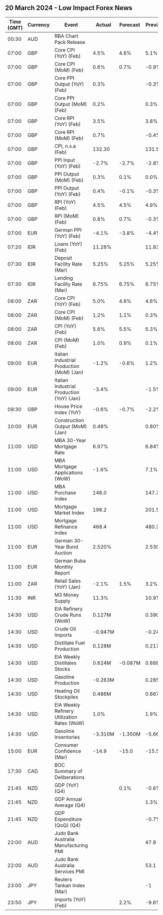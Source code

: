 ## 20 March 2024 - Low Impact Forex News

| Time (GMT) | Currency | Event | Actual | Forecast | Previous |
|------|----------|-------|--------|----------|----------|
| 00:30 | AUD | RBA Chart Pack Release |  |  |  |
| 07:00 | GBP | Core CPI (YoY) (Feb) | 4.5% | 4.6% | 5.1% |
| 07:00 | GBP | Core CPI (MoM) (Feb) | 0.6% | 0.7% | -0.9% |
| 07:00 | GBP | Core PPI Output (YoY) (Feb) | 0.3% |  | -0.3% |
| 07:00 | GBP | Core PPI Output (MoM) (Feb) | 0.2% |  | 0.3% |
| 07:00 | GBP | Core RPI (YoY) (Feb) | 3.5% |  | 3.8% |
| 07:00 | GBP | Core RPI (MoM) (Feb) | 0.7% |  | -0.4% |
| 07:00 | GBP | CPI, n.s.a (Feb) | 132.30 |  | 131.50 |
| 07:00 | GBP | PPI Input (YoY) (Feb) | -2.7% | -2.7% | -2.8% |
| 07:00 | GBP | PPI Output (MoM) (Feb) | 0.3% | 0.1% | 0.0% |
| 07:00 | GBP | PPI Output (YoY) (Feb) | 0.4% | -0.1% | -0.3% |
| 07:00 | GBP | RPI (YoY) (Feb) | 4.5% | 4.5% | 4.9% |
| 07:00 | GBP | RPI (MoM) (Feb) | 0.8% | 0.7% | -0.3% |
| 07:00 | EUR | German PPI (YoY) (Feb) | -4.1% | -3.8% | -4.4% |
| 07:20 | IDR | Loans (YoY) (Feb) | 11.28% |  | 11.83% |
| 07:30 | IDR | Deposit Facility Rate (Mar) | 5.25% | 5.25% | 5.25% |
| 07:30 | IDR | Lending Facility Rate (Mar) | 6.75% | 6.75% | 6.75% |
| 08:00 | ZAR | Core CPI (YoY) (Feb) | 5.0% | 4.8% | 4.6% |
| 08:00 | ZAR | Core CPI (MoM) (Feb) | 1.2% | 1.1% | 0.3% |
| 08:00 | ZAR | CPI (YoY) (Feb) | 5.6% | 5.5% | 5.3% |
| 08:00 | ZAR | CPI (MoM) (Feb) | 1.0% | 0.9% | 0.1% |
| 09:00 | EUR | Italian Industrial Production (MoM) (Jan) | -1.2% | -0.6% | 1.2% |
| 09:00 | EUR | Italian Industrial Production (YoY) (Jan) | -3.4% |  | -1.5% |
| 09:30 | GBP | House Price Index (YoY) | -0.6% | -0.7% | -2.2% |
| 10:00 | EUR | Construction Output (MoM) (Jan) | 0.48% |  | 0.80% |
| 11:00 | USD | MBA 30-Year Mortgage Rate | 6.97% |  | 6.84% |
| 11:00 | USD | MBA Mortgage Applications (WoW) | -1.6% |  | 7.1% |
| 11:00 | USD | MBA Purchase Index | 146.0 |  | 147.7 |
| 11:00 | USD | Mortgage Market Index | 198.2 |  | 201.5 |
| 11:00 | USD | Mortgage Refinance Index | 468.4 |  | 480.3 |
| 11:00 | EUR | German 30-Year Bund Auction | 2.520% |  | 2.530% |
| 11:00 | EUR | German Buba Monthly Report |  |  |  |
| 11:00 | ZAR | Retail Sales (YoY) (Jan) | -2.1% | 1.5% | 3.2% |
| 11:30 | INR | M3 Money Supply | 11.3% |  | 10.9% |
| 14:30 | USD | EIA Refinery Crude Runs (WoW) | 0.127M |  | 0.390M |
| 14:30 | USD | Crude Oil Imports | -0.947M |  | -0.241M |
| 14:30 | USD | Distillate Fuel Production | 0.128M |  | 0.217M |
| 14:30 | USD | EIA Weekly Distillates Stocks | 0.624M | -0.087M | 0.888M |
| 14:30 | USD | Gasoline Production | -0.263M |  | 0.285M |
| 14:30 | USD | Heating Oil Stockpiles | 0.486M |  | 0.867M |
| 14:30 | USD | EIA Weekly Refinery Utilization Rates (WoW) | 1.0% |  | 1.9% |
| 14:30 | USD | Gasoline Inventories | -3.310M | -1.350M | -5.662M |
| 15:00 | EUR | Consumer Confidence (Mar) | -14.9 | -15.0 | -15.5 |
| 17:30 | CAD | BOC Summary of Deliberations |  |  |  |
| 21:45 | NZD | GDP (YoY) (Q4) |  | 0.1% | -0.6% |
| 21:45 | NZD | GDP Annual Average (Q4) |  |  | 1.3% |
| 21:45 | NZD | GDP Expenditure (QoQ) (Q4) |  |  | -0.7% |
| 22:00 | AUD | Judo Bank Australia Manufacturing PMI |  |  | 47.8 |
| 22:00 | AUD | Judo Bank Australia Services PMI |  |  | 53.1 |
| 23:00 | JPY | Reuters Tankan Index (Mar) |  |  | -1 |
| 23:50 | JPY | Imports (YoY) (Feb) |  | 2.2% | -9.6% |
